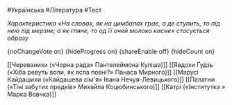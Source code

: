 #Українська #Література #Тест

*Характеристика «На словах, як на цимбалах грає, а де ступить, то під нею лід мерзне; а як гляне, то од її очей молоко кисне» стосується образу*

{noChangeVote on}
{hideProgress on}
{shareEnable off}
{hideCount on}

[[Череванихи («Чорна рада» Пантелеймона Куліша)]]
[[Явдохи Ґудзь («Хіба ревуть воли, як ясла повні?» Панаса Мирного)]]
[[Марусі Кайдашихи («Кайдашева сім'я» Івана Нечуя-Левицького)]]
[[Палагни («Тіні забутих предків» Михайла Коцюбинського)]]
[[Катрі («Інститутка » Марка Вовчка)]]

